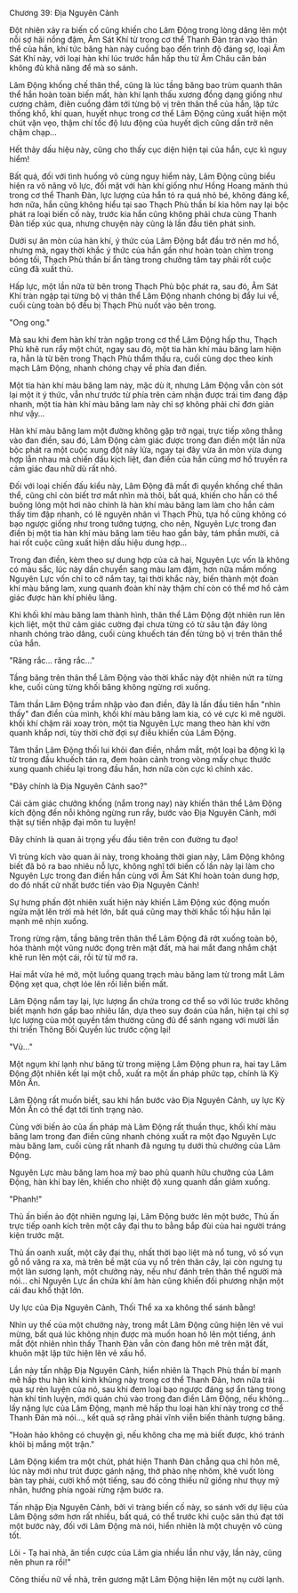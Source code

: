 




Chương 39: Địa Nguyên Cảnh


Đột nhiên xảy ra biến cố cũng khiến cho Lâm Động trong lòng dâng lên một nỗi sợ hãi nồng đậm, Âm Sát Khí từ trong cơ thể Thanh Đàn tràn vào thân thể của hắn, khí tức băng hàn này cuồng bạo đến trình độ đáng sợ, loại Âm Sát Khí này, với loại hàn khí lúc trước hắn hấp thu từ Âm Châu căn bản không đủ khả năng để mà so sánh.

Lâm Động khống chế thân thể, cũng là lúc tầng băng bao trùm quanh thân thể hắn hoàn toàn biến mất, hàn khí lạnh thấu xương đồng dạng giống như cương châm, điên cuồng đâm tới từng bộ vị trên thân thể của hắn, lập tức thống khổ, khí quan, huyết nhục trong cơ thể Lâm Động cũng xuất hiện một chút vặn vẹo, thậm chí tốc độ lưu động của huyết dịch cũng dần trở nên chậm chạp…

Hết thảy dấu hiệu này, cũng cho thấy cục diện hiện tại của hắn, cực kì nguy hiểm!

Bất quá, đối với tình huống vô cùng nguy hiểm này, Lâm Động cũng biểu hiện ra vô năng vô lực, đối mặt với hàn khí giống như Hồng Hoang mãnh thú trong cơ thể Thanh Đàn, lực lượng của hắn tỏ ra quá nhỏ bé, không đáng kể, hơn nữa, hắn cũng không hiểu tại sao Thạch Phù thần bí kia hôm nay lại bộc phát ra loại biến cố này, trước kia hắn cũng không phải chưa cùng Thanh Đàn tiếp xúc qua, nhưng chuyện này cũng là lần đầu tiên phát sinh.

Dưới sự ăn mòn của hàn khí, ý thức của Lâm Động bắt đầu trở nên mơ hồ, nhưng mà, ngay thời khắc ý thức của hắn gần như hoàn toàn chìm trong bóng tối, Thạch Phù thần bí ẩn tàng trong chưởng tâm tay phải rốt cuộc cũng đã xuất thủ.

Hấp lực, một lần nữa từ bên trong Thạch Phù bộc phát ra, sau đó, Âm Sát Khí tràn ngập tại từng bộ vị thân thể Lâm Động nhanh chóng bị đẩy lui về, cuối cùng toàn bộ đều bị Thạch Phù nuốt vào bên trong.

"Ong ong."

Mà sau khi đem hàn khí tràn ngập trong cơ thể Lâm Động hấp thu, Thạch Phù khẽ run rẩy một chút, ngay sau đó, một tia hàn khí màu băng lam hiện ra, hẳn là từ bên trong Thạch Phù thẩm thấu ra, cuối cùng dọc theo kinh mạch Lâm Động, nhanh chóng chạy về phía đan điền.

Một tia hàn khí màu băng lam này, mặc dù ít, nhưng Lâm Động vẫn còn sót lại một ít ý thức, vẫn như trước từ phía trên cảm nhận được trái tim đang đập nhanh, một tia hàn khí màu băng lam này chỉ sợ không phải chỉ đơn giản như vậy…

Hàn khí màu băng lam một đường không gặp trở ngại, trực tiếp xông thẳng vào đan điền, sau đó, Lâm Động cảm giác được trong đan điền một lần nữa bộc phát ra một cuộc xung đột nảy lửa, ngay tại đây vừa ăn mòn vừa dung hợp lẫn nhau mà chiến đấu kịch liệt, đan điền của hắn cũng mơ hồ truyền ra cảm giác đau nhữ dù rất nhỏ.

Đối với loại chiến đấu kiểu này, Lâm Động đã mất đi quyền khống chế thân thể, cũng chỉ còn biết trơ mắt nhìn mà thôi, bất quá, khiến cho hắn có thể buông lỏng một hơi nào chính là hàn khí màu băng lam làm cho hắn cảm thấy tim đập nhanh, có lẽ nguyên nhân vì Thạch Phù, tựa hồ cũng không có bạo ngược giống như trong tưởng tượng, cho nên, Nguyên Lực trong đan điền bị một tia hàn khí màu băng lam tiêu hao gần bảy, tám phần mười, cả hai rốt cuộc cũng xuất hiện dấu hiệu dung hợp…

Trong đan điền, kèm theo sự dung hợp của cả hai, Nguyên Lực vốn là không có màu sắc, lúc này dần chuyển sang màu lam đậm, hơn nữa mầm mống Nguyên Lực vốn chỉ to cỡ nắm tay, tại thời khắc này, biến thành một đoàn khí màu băng lam, xung quanh đoàn khí này thậm chí còn có thể mơ hồ cảm giác được hàn khí phiêu lãng.

Khi khối khí màu băng lam thành hình, thân thể Lâm Động đột nhiên run lên kịch liệt, một thứ cảm giác cường đại chưa từng có từ sâu tận đáy lòng nhanh chóng trào dâng, cuối cùng khuếch tán đến từng bộ vị trên thân thể của hắn.

"Răng rắc… răng rắc..."

Tầng băng trên thân thể Lâm Động vào thời khắc này đột nhiên nứt ra từng khe, cuối cùng từng khối băng không ngừng rơi xuống.

Tâm thần Lâm Động trầm nhập vào đan điền, đây là lần đầu tiên hắn "nhìn thấy" đan điền của mình, khối khí màu băng lam kia, có vẻ cực kì mê người. khối khí chậm rãi xoay tròn, một tia Nguyên Lực mang theo hàn khí vờn quanh khắp nơi, tùy thời chờ đợi sự điều khiển của Lâm Động.

Tâm thần Lâm Động thối lui khỏi đan điền, nhắm mắt, một loại ba động kì lạ từ trong đầu khuếch tán ra, đem hoàn cảnh trong vòng mấy chục thước xung quanh chiếu lại trong đầu hắn, hơn nữa còn cực kì chính xác.

"Đây chính là Địa Nguyên Cảnh sao?"

Cái cảm giác chưởng khống (nắm trong nay) này khiến thân thể Lâm Động kích động đến nỗi không ngừng run rẩy, bước vào Địa Nguyên Cảnh, mới thật sự tiến nhập đại môn tu luyện!

Đây chính là quan ải trọng yếu đầu tiên trên con đường tu đạo!

Vì trùng kích vào quan ải này, trong khoảng thời gian này, Lâm Động không biết đã bỏ ra bao nhiêu nỗ lực, không nghĩ tới biến cố lần này lại làm cho Nguyên Lực trong đan điền hắn cùng với Âm Sát Khí hoàn toàn dung hợp, do đó nhất cử nhất bước tiến vào Địa Nguyên Cảnh!

Sự hưng phấn đột nhiên xuất hiện này khiến Lâm Động xúc động muốn ngửa mặt lên trời mà hét lớn, bất quá cũng may thời khắc tối hậu hắn lại mạnh mẽ nhịn xuống.

Trong rừng rậm, tầng băng trên thân thể Lâm Động đã rớt xuống toàn bộ, hóa thành một vũng nước đọng trên mặt đất, mà hai mắt đang nhắm chặt khẽ run lên một cái, rồi từ từ mở ra.

Hai mắt vừa hé mở, một luồng quang trạch màu băng lam từ trong mắt Lâm Động xẹt qua, chợt lóe lên rồi liền biến mất.

Lâm Động nắm tay lại, lực lượng ẩn chứa trong cơ thể so với lúc trước không biết mạnh hơn gấp bao nhiêu lần, dựa theo suy đoán của hắn, hiện tại chỉ sợ lực lượng của một quyền tầm thường cũng đủ để sánh ngang với mười lần thi triển Thông Bối Quyền lúc trước cộng lại!

"Vù…"

Một ngụm khí lạnh như băng từ trong miệng Lâm Động phun ra, hai tay Lâm Động đột nhiên kết lại một chỗ, xuất ra một ấn pháp phức tạp, chính là Kỳ Môn Ấn.

Lâm Động rất muốn biết, sau khi hắn bước vào Địa Nguyên Cảnh, uy lực Kỳ Môn Ấn có thể đạt tới tình trạng nào.

Cùng với biến ảo của ấn pháp mà Lâm Động rất thuần thục, khối khí màu băng lam trong đan điền cũng nhanh chóng xuất ra một đạo Nguyên Lực màu băng lam, cuối cùng rất nhanh đã ngưng tụ dưới thủ chưởng của Lâm Động.

Nguyên Lực màu băng lam hoa mỹ bao phủ quanh hữu chưỡng của Lâm Động, hàn khí bay lên, khiến cho nhiệt độ xung quanh dần giảm xuống.

"Phanh!"

Thủ ấn biến ảo đột nhiên ngưng lại, Lâm Động bước lên một bước, Thủ ấn trực tiếp oanh kích trên một cây đại thu to bằng bắp đùi của hai người tráng kiện trước mặt.

Thủ ấn oanh xuất, một cây đại thụ, nhất thời bạo liệt mà nổ tung, vô số vụn gỗ nổ văng ra xa, mà trên bề mặt của vụ nổ trên thân cây, lại còn ngưng tụ một làn sương lạnh, một chưởng này, nếu như đánh trên thân thể người mà nói… chỉ Nguyên Lực ẩn chứa khí âm hàn cũng khiến đối phương nhận một cái đau khổ thật lớn.

Uy lực của Địa Nguyên Cảnh, Thối Thể xa xa không thể sánh bằng!

Nhìn uy thế của một chưởng này, trong mắt Lâm Động cũng hiện lên vẻ vui mừng, bất quá lúc không nhịn được mà muốn hoan hô lên một tiếng, ánh mắt đột nhiên nhìn thấy Thanh Đàn vẫn còn đang hôn mê trên mặt đất, khuôn mặt lập tức hiện lên vẻ xấu hổ.

Lần này tấn nhập Địa Nguyên Cảnh, hiển nhiên là Thạch Phù thần bí mạnh mẽ hấp thu hàn khí kinh khủng này trong cơ thể Thanh Đản, hơn nữa trải qua sự rèn luyện của nó, sau khi đem loại bạo ngược đáng sợ ẩn tàng trong hàn khí tinh luyện, mới quán chú vào trong đan điền Lâm Động, nếu không… lấy nặng lực của Lâm Động, mạnh mẽ hấp thu loại hàn khí này trong cơ thể Thanh Đản mà nói…, kết quả sợ rằng phải vĩnh viễn biến thành tượng băng.

"Hoàn hảo không có chuyện gì, nếu không cha mẹ mà biết được, khó tránh khỏi bị mắng một trận."

Lâm Động kiểm tra một chút, phát hiện Thanh Đàn chẳng qua chỉ hôn mê, lúc này mới như trút được gánh nặng, thở phào nhẹ nhõm, khẽ vuốt lòng bàn tay phải, cười khổ một tiếng, sau đó cõng thiếu nữ giống như thụy mỹ nhân, hướng phía ngoài rừng rậm bước ra.

Tấn nhập Địa Nguyên Cảnh, bởi vì tràng biến cố này, so sánh với dự liệu của Lâm Động sớm hơn rất nhiều, bất quá, có thể trước khi cuộc săn thú đạt tới một bước này, đối với Lâm Động mà nói, hiển nhiên là một chuyện vô cùng tốt.

Lôi - Tạ hai nhà, ăn tiền cược của Lâm gia nhiều lần như vậy, lần này, cũng nên phun ra rồi!"

Cõng thiếu nữ về nhà, trên gương mặt Lâm Động hiện lên một nụ cười lạnh.




